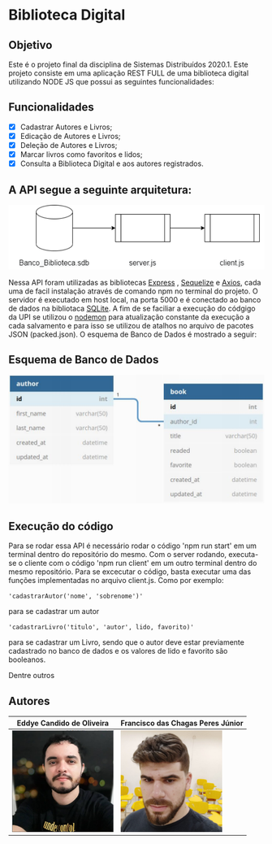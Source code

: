 # Biblioteca Digital 

## Objetivo

Este é o projeto final da disciplina de Sistemas Distribuídos 2020.1. Este projeto consiste em uma aplicação REST FULL de uma biblioteca digital utilizando NODE JS que possui as seguintes funcionalidades:

## Funcionalidades

- [x] Cadastrar Autores e Livros;
- [x] Edicação de Autores e Livros;
- [x] Deleção de Autores e Livros;
- [x] Marcar livros como favoritos e lidos;
- [x] Consulta a Biblioteca Digital e aos autores registrados.

 ## A API segue a seguinte arquitetura: 
 <img src = "assets/diagrama_API.png">

 Nessa API foram utilizadas as bibliotecas [Express](https://expressjs.com/pt-br/) , [Sequelize](https://sequelize.org/) e [Axios](https://github.com/axios/axios), cada uma de facil instalação através de comando npm no terminal do projeto.
 O servidor é executado em host local, na porta 5000 e é conectado ao banco de dados na bibliotaca [SQLite](https://www.sqlite.org/index.html).
A fim de se faciliar a execução do códgigo da UPI se utilizou o [nodemon](https://nodemon.io/) para atualização constante da execução a cada salvamento e para isso se utilizou de atalhos no arquivo de pacotes JSON (packed.json).
O esquema de Banco de Dados é mostrado a seguir:

## Esquema de Banco de Dados

<img src = "assets/banco_de_dados.png">

## Execução do código

Para se rodar essa API é necessário rodar o código 'npm run start' em um terminal dentro do repositório do mesmo. Com o server rodando, executa-se o cliente com o código 'npm run client' em um outro terminal dentro do mesmo repositório. Para se excecutar o código, basta executar uma das funções implementadas no arquivo client.js. Como por exemplo: 
```
'cadastrarAutor('nome', 'sobrenome')'
``` 
para se cadastrar um autor

```
'cadastrarLivro('titulo', 'autor', lido, favorito)'
``` 
para se cadastrar um Livro, sendo que o autor deve estar previamente cadastrado no banco de dados e os valores de lido e favorito são booleanos.

Dentre outros

## Autores

Eddye Candido de Oliveira | Francisco das Chagas Peres Júnior
--------------- | ----------------
<img width = "200" height = "200" src = "assets/eddye.png"> | <img width = "200" height = "200" src = "assets/francisco.png">